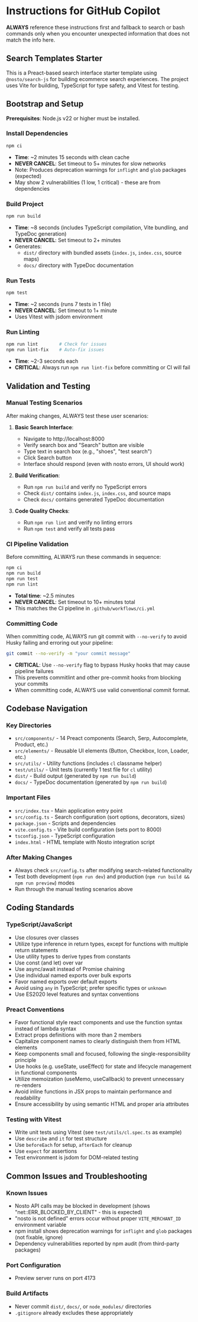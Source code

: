 # Instructions for GitHub Copilot

**ALWAYS** reference these instructions first and fallback to search or bash commands only when you encounter unexpected information that does not match the info here.

## Search Templates Starter

This is a Preact-based search interface starter template using `@nosto/search-js` for building ecommerce search experiences. The project uses Vite for building, TypeScript for type safety, and Vitest for testing.

## Bootstrap and Setup

**Prerequisites**: Node.js v22 or higher must be installed.

### Install Dependencies
```bash
npm ci
```
- **Time**: ~2 minutes 15 seconds with clean cache
- **NEVER CANCEL**: Set timeout to 5+ minutes for slow networks
- Note: Produces deprecation warnings for `inflight` and `glob` packages (expected)
- May show 2 vulnerabilities (1 low, 1 critical) - these are from dependencies

### Build Project
```bash
npm run build
```
- **Time**: ~8 seconds (includes TypeScript compilation, Vite bundling, and TypeDoc generation)
- **NEVER CANCEL**: Set timeout to 2+ minutes
- Generates:
  - `dist/` directory with bundled assets (`index.js`, `index.css`, source maps)
  - `docs/` directory with TypeDoc documentation

### Run Tests
```bash
npm test
```
- **Time**: ~2 seconds (runs 7 tests in 1 file)
- **NEVER CANCEL**: Set timeout to 1+ minute
- Uses Vitest with jsdom environment

### Run Linting
```bash
npm run lint        # Check for issues
npm run lint-fix    # Auto-fix issues
```
- **Time**: ~2-3 seconds each
- **CRITICAL**: Always run `npm run lint-fix` before committing or CI will fail

## Validation and Testing

### Manual Testing Scenarios
After making changes, ALWAYS test these user scenarios:

1. **Basic Search Interface**:
   - Navigate to http://localhost:8000
   - Verify search box and "Search" button are visible
   - Type text in search box (e.g., "shoes", "test search")
   - Click Search button
   - Interface should respond (even with nosto errors, UI should work)

2. **Build Verification**:
   - Run `npm run build` and verify no TypeScript errors
   - Check `dist/` contains `index.js`, `index.css`, and source maps
   - Check `docs/` contains generated TypeDoc documentation

3. **Code Quality Checks**:
   - Run `npm run lint` and verify no linting errors
   - Run `npm test` and verify all tests pass

### CI Pipeline Validation
Before committing, ALWAYS run these commands in sequence:
```bash
npm ci
npm run build
npm run test
npm run lint
```
- **Total time**: ~2.5 minutes
- **NEVER CANCEL**: Set timeout to 10+ minutes total
- This matches the CI pipeline in `.github/workflows/ci.yml`

### Committing Code
When committing code, ALWAYS run git commit with `--no-verify` to avoid Husky failing and erroring out your pipeline:
```bash
git commit --no-verify -m "your commit message"
```
- **CRITICAL**: Use `--no-verify` flag to bypass Husky hooks that may cause pipeline failures
- This prevents commitlint and other pre-commit hooks from blocking your commits
- When committing code, ALWAYS use valid conventional commit format.

## Codebase Navigation

### Key Directories
- `src/components/` - 14 Preact components (Search, Serp, Autocomplete, Product, etc.)
- `src/elements/` - Reusable UI elements (Button, Checkbox, Icon, Loader, etc.)
- `src/utils/` - Utility functions (includes `cl` classname helper)
- `test/utils/` - Unit tests (currently 1 test file for `cl` utility)
- `dist/` - Build output (generated by `npm run build`)
- `docs/` - TypeDoc documentation (generated by `npm run build`)

### Important Files
- `src/index.tsx` - Main application entry point
- `src/config.ts` - Search configuration (sort options, decorators, sizes)
- `package.json` - Scripts and dependencies
- `vite.config.ts` - Vite build configuration (sets port to 8000)
- `tsconfig.json` - TypeScript configuration
- `index.html` - HTML template with Nosto integration script

### After Making Changes
- Always check `src/config.ts` after modifying search-related functionality
- Test both development (`npm run dev`) and production (`npm run build && npm run preview`) modes
- Run through the manual testing scenarios above

## Coding Standards

### TypeScript/JavaScript
- Use closures over classes
- Utilize type inference in return types, except for functions with multiple return statements
- Use utility types to derive types from constants
- Use const (and let) over var
- Use async/await instead of Promise chaining
- Use individual named exports over bulk exports
- Favor named exports over default exports
- Avoid using `any` in TypeScript; prefer specific types or `unknown`
- Use ES2020 level features and syntax conventions

### Preact Conventions
- Favor functional style react components and use the function syntax instead of lambda syntax
- Extract props definitions with more than 2 members
- Capitalize component names to clearly distinguish them from HTML elements
- Keep components small and focused, following the single-responsibility principle
- Use hooks (e.g. useState, useEffect) for state and lifecycle management in functional components
- Utilize memoization (useMemo, useCallback) to prevent unnecessary re-renders
- Avoid inline functions in JSX props to maintain performance and readability
- Ensure accessibility by using semantic HTML and proper aria attributes

### Testing with Vitest
- Write unit tests using Vitest (see `test/utils/cl.spec.ts` as example)
- Use `describe` and `it` for test structure
- Use `beforeEach` for setup, `afterEach` for cleanup
- Use `expect` for assertions
- Test environment is jsdom for DOM-related testing

## Common Issues and Troubleshooting

### Known Issues
- Nosto API calls may be blocked in development (shows "net::ERR_BLOCKED_BY_CLIENT" - this is expected)
- "nosto is not defined" errors occur without proper `VITE_MERCHANT_ID` environment variable
- npm install shows deprecation warnings for `inflight` and `glob` packages (not fixable, ignore)
- Dependency vulnerabilities reported by npm audit (from third-party packages)

### Port Configuration
- Preview server runs on port 4173

### Build Artifacts
- Never commit `dist/`, `docs/`, or `node_modules/` directories
- `.gitignore` already excludes these appropriately